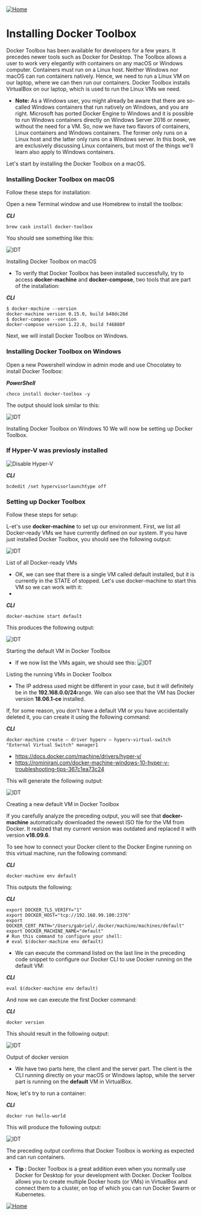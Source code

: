 [![Home](../../img/home.png)](../README.md)
# Installing Docker Toolbox
Docker Toolbox has been available for developers for a few years. It precedes newer tools such as Docker for Desktop. The Toolbox allows a user to work very elegantly with containers on any macOS or Windows computer. Containers must run on a Linux host. Neither Windows nor macOS can run containers natively. Hence, we need to run a Linux VM on our laptop, where we can then run our containers. Docker Toolbox installs VirtualBox on our laptop, which is used to run the Linux VMs we need.

- **Note:** As a Windows user, you might already be aware that there are so-called Windows containers that run natively on Windows, and you are right. Microsoft has ported Docker Engine to Windows and it is possible to run Windows containers directly on Windows Server 2016 or newer, without the need for a VM. So, now we have two flavors of containers, Linux containers and Windows containers. The former only runs on a Linux host and the latter only runs on a Windows server. In this book, we are exclusively discussing Linux containers, but most of the things we'll learn also apply to Windows containers.


Let's start by installing the Docker Toolbox on a macOS.

### Installing Docker Toolbox on macOS
Follow these steps for installation:

Open a new Terminal window and use Homebrew to install the toolbox:


***CLI***

``
brew cask install docker-toolbox 
``

You should see something like this:

![IDT](../../img/L01-ID-p4.png)

Installing Docker Toolbox on macOS

- To verify that Docker Toolbox has been installed successfully, try to access **docker-machine** and **docker-compose**, two tools that are part of the installation:

***CLI***
```
$ docker-machine --version
docker-machine version 0.15.0, build b48dc28d
$ docker-compose --version
docker-compose version 1.22.0, build f46880f
```

Next, we will install Docker Toolbox on Windows.

### Installing Docker Toolbox on Windows
Open a new Powershell window in admin mode and use Chocolatey to install Docker Toolbox:

***PowerShell***
```
choco install docker-toolbox -y
```
The output should look similar to this:

![IDT](../../img/L01-ID-p5.png)

Installing Docker Toolbox on Windows 10
We will now be setting up Docker Toolbox.

### If Hyper-V was previosly installed

![Disable Hyper-V](Fix-HyperV-VirtualBox-Docker-Tools.png)

***CLI***
```dos
bcdedit /set hypervisorlaunchtype off
```


### Setting up Docker Toolbox
Follow these steps for setup:

L-et's use **docker-machine** to set up our environment. First, we list all Docker-ready VMs we have currently defined on our system. If you have just installed Docker Toolbox, you should see the following output:

![IDT](../../img/L01-ID-p6.png)

List of all Docker-ready VMs

- OK, we can see that there is a single VM called default installed, but it is currently in the STATE of stopped. Let's use docker-machine to start this VM so we can work with it:
- 
***CLI***
```
docker-machine start default
```
This produces the following output:

![IDT](../../img/L01-ID-p7.png)


Starting the default VM in Docker Toolbox

- If we now list the VMs again, we should see this:
![IDT](../../img/L01-ID-p8.png)

Listing the running VMs in Docker Toolbox

- The IP address used might be different in your case, but it will definitely be in the **192.168.0.0/24**range. We can also see that the VM has Docker version **18.06.1-ce** installed.

If, for some reason, you don't have a default VM or you have accidentally deleted it, you can create it using the following command:

***CLI***
```
docker-machine create — driver hyperv — hyperv-virtual-switch 
"External Virtual Switch" manager1
```

- https://docs.docker.com/machine/drivers/hyper-v/
- https://rominirani.com/docker-machine-windows-10-hyper-v-troubleshooting-tips-367c1ea73c24

This will generate the following output:

![IDT](../../img/L01-ID-p9.png)

Creating a new default VM in Docker Toolbox

If you carefully analyze the preceding output, you will see that **docker-machine** automatically downloaded the newest ISO file for the VM from Docker. It realized that my current version was outdated and replaced it with version **v18.09.6**.

To see how to connect your Docker client to the Docker Engine running on this virtual machine, run the following command:

***CLI***
```
docker-machine env default
```
This outputs the following:

***CLI***
```
export DOCKER_TLS_VERIFY="1"
export DOCKER_HOST="tcp://192.168.99.100:2376"
export DOCKER_CERT_PATH="/Users/gabriel/.docker/machine/machines/default"
export DOCKER_MACHINE_NAME="default"
# Run this command to configure your shell:
# eval $(docker-machine env default)
```

- We can execute the command listed on the last line in the preceding code snippet to configure our Docker CLI to use Docker running on the default VM:

***CLI***
```
eval $(docker-machine env default)
```
And now we can execute the first Docker command:

***CLI***
```
docker version
```
This should result in the following output:

 ![IDT](../../img/L01-ID-p10.png)

Output of docker version


- We have two parts here, the client and the server part. The client is the CLI running directly on your macOS or Windows laptop, while the server part is running on the **default** VM in VirtualBox.

Now, let's try to run a container:

***CLI***
```
docker run hello-world
```

This will produce the following output:

 ![IDT](../../img/L01-ID-p11.png)

The preceding output confirms that Docker Toolbox is working as expected and can run containers.

- **Tip :** Docker Toolbox is a great addition even when you normally use Docker for Desktop for your development with Docker. Docker Toolbox allows you to create multiple Docker hosts (or VMs) in VirtualBox and connect them to a cluster, on top of which you can run Docker Swarm or Kubernetes.

[![Home](../../img/up.png)](#installing-docker-toolbox)

